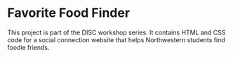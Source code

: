 # Favorite Food Finder

This project is part of the DISC workshop series. It contains HTML and CSS code for a social connection website that helps Northwestern students find foodie friends.
